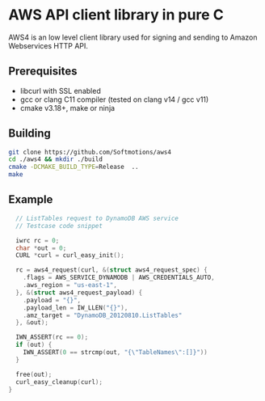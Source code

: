 # AWS API client library in pure C

AWS4 is an low level client library used for signing and sending 
to Amazon Webservices HTTP API. 

## Prerequisites

* libcurl with SSL enabled
* gcc or clang C11 compiler (tested on clang v14 / gcc v11) 
* cmake v3.18+, make or ninja

## Building

```sh
git clone https://github.com/Softmotions/aws4
cd ./aws4 && mkdir ./build
cmake -DCMAKE_BUILD_TYPE=Release  ..
make
```

## Example 

```c
  // ListTables request to DynamoDB AWS service
  // Testcase code snippet

  iwrc rc = 0;
  char *out = 0;
  CURL *curl = curl_easy_init();

  rc = aws4_request(curl, &(struct aws4_request_spec) {
    .flags = AWS_SERVICE_DYNAMODB | AWS_CREDENTIALS_AUTO,
    .aws_region = "us-east-1",
  }, &(struct aws4_request_payload) {
    .payload = "{}",
    .payload_len = IW_LLEN("{}"),
    .amz_target = "DynamoDB_20120810.ListTables"
  }, &out);

  IWN_ASSERT(rc == 0);
  if (out) {
    IWN_ASSERT(0 == strcmp(out, "{\"TableNames\":[]}"))
  }

  free(out);
  curl_easy_cleanup(curl);
}
```

